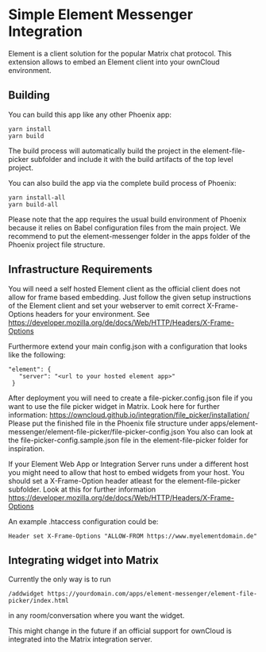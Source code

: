 # Simple Element Messenger Integration

Element is a client solution for the popular Matrix chat protocol. This extension allows to embed an Element client into your ownCloud environment.

## Building

You can build this app like any other Phoenix app:

    yarn install
    yarn build

The build process will automatically build the project in the element-file-picker subfolder and include it with the build artifacts of the top level project.

You can also build the app via the complete build process of Phoenix:

    yarn install-all
    yarn build-all

Please note that the app requires the usual build environment of Phoenix because it relies on Babel configuration files from the main project.
We recommend to put the element-messenger folder in the apps folder of the Phoenix project file structure.

## Infrastructure Requirements
You will need a self hosted Element client as the official client does not allow for frame based embedding. Just follow the given setup instructions of the Element client and set your webserver to emit correct X-Frame-Options headers for your environment. See https://developer.mozilla.org/de/docs/Web/HTTP/Headers/X-Frame-Options

Furthermore extend your main config.json with a configuration that looks like the following:

    "element": {
       "server": "<url to your hosted element app>"
     }

After deployment you will need to create a file-picker.config.json file if you want to use the file picker widget in Matrix.
Look here for further information: https://owncloud.github.io/integration/file_picker/installation/
Please put the finished file in the Phoenix file structure under apps/element-messenger/element-file-picker/file-picker-config.json
You also can look at the file-picker-config.sample.json file in the element-file-picker folder for inspiration.

If your Element Web App or Integration Server runs under a different host you might need to allow that host to embed widgets from your host.
You should set a X-Frame-Option header atleast for the element-file-picker subfolder.
Look at this for further information https://developer.mozilla.org/de/docs/Web/HTTP/Headers/X-Frame-Options

An example .htaccess configuration could be:

    Header set X-Frame-Options "ALLOW-FROM https://www.myelementdomain.de"

## Integrating widget into Matrix

Currently the only way is to run

    /addwidget https://yourdomain.com/apps/element-messenger/element-file-picker/index.html

in any room/conversation where you want the widget.

This might change in the future if an official support for ownCloud is integrated into the Matrix integration server.
